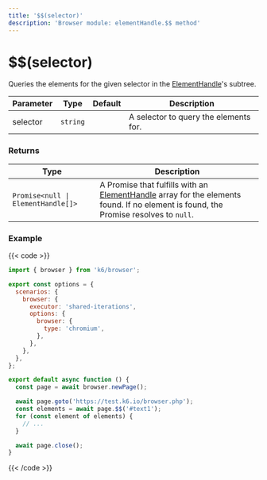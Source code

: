 ```yaml
---
title: '$$(selector)'
description: 'Browser module: elementHandle.$$ method'
---
```


# $$(selector)

Queries the elements for the given selector in the [ElementHandle](https://grafana.com/docs/k6/<K6_VERSION>/javascript-api/k6-browser/elementhandle)'s subtree.

<TableWithNestedRows>

| Parameter | Type     | Default | Description                           |
| --------- | -------- | ------- | ------------------------------------- |
| selector  | `string` |         | A selector to query the elements for. |

</TableWithNestedRows>

### Returns

| Type                               | Description                                                                                                                                                                                                             |
| ---------------------------------- | ----------------------------------------------------------------------------------------------------------------------------------------------------------------------------------------------------------------------- |
| `Promise<null \| ElementHandle[]>` | A Promise that fulfills with an [ElementHandle](https://grafana.com/docs/k6/<K6_VERSION>/javascript-api/k6-browser/elementhandle) array for the elements found. If no element is found, the Promise resolves to `null`. |

### Example

{{< code >}}

```javascript
import { browser } from 'k6/browser';

export const options = {
  scenarios: {
    browser: {
      executor: 'shared-iterations',
      options: {
        browser: {
          type: 'chromium',
        },
      },
    },
  },
};

export default async function () {
  const page = await browser.newPage();

  await page.goto('https://test.k6.io/browser.php');
  const elements = await page.$$('#text1');
  for (const element of elements) {
    // ...
  }

  await page.close();
}
```

{{< /code >}}
